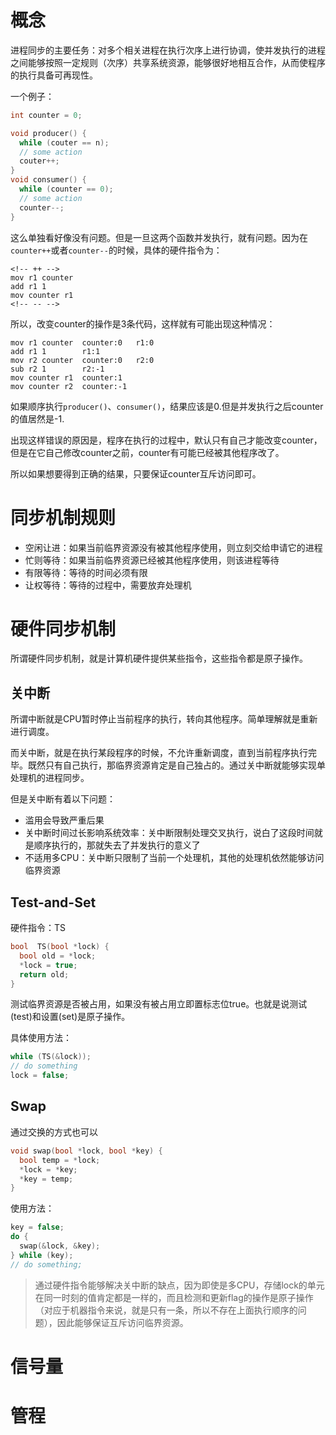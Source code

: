 # 概念
进程同步的主要任务：对多个相关进程在执行次序上进行协调，使并发执行的进程之间能够按照一定规则（次序）共享系统资源，能够很好地相互合作，从而使程序的执行具备可再现性。

一个例子：
```c
int counter = 0;

void producer() {
  while (couter == n);
  // some action
  couter++;
}
void consumer() {
  while (counter == 0);
  // some action
  counter--;
}
```
这么单独看好像没有问题。但是一旦这两个函数并发执行，就有问题。因为在`counter++`或者`counter--`的时候，具体的硬件指令为：
```
<!-- ++ -->
mov r1 counter
add r1 1
mov counter r1
<!-- -- -->
```
所以，改变counter的操作是3条代码，这样就有可能出现这种情况：
```
mov r1 counter  counter:0   r1:0
add r1 1        r1:1
mov r2 counter  counter:0   r2:0
sub r2 1        r2:-1
mov counter r1  counter:1
mov counter r2  counter:-1
```
如果顺序执行`producer()`、`consumer()`，结果应该是0.但是并发执行之后counter的值居然是-1.

出现这样错误的原因是，程序在执行的过程中，默认只有自己才能改变counter，但是在它自己修改counter之前，counter有可能已经被其他程序改了。

所以如果想要得到正确的结果，只要保证counter互斥访问即可。

# 同步机制规则
+ 空闲让进：如果当前临界资源没有被其他程序使用，则立刻交给申请它的进程
+ 忙则等待：如果当前临界资源已经被其他程序使用，则该进程等待
+ 有限等待：等待的时间必须有限
+ 让权等待：等待的过程中，需要放弃处理机

# 硬件同步机制
所谓硬件同步机制，就是计算机硬件提供某些指令，这些指令都是原子操作。

## 关中断
所谓中断就是CPU暂时停止当前程序的执行，转向其他程序。简单理解就是重新进行调度。

而关中断，就是在执行某段程序的时候，不允许重新调度，直到当前程序执行完毕。既然只有自己执行，那临界资源肯定是自己独占的。通过关中断就能够实现单处理机的进程同步。

但是关中断有着以下问题：
+ 滥用会导致严重后果
+ 关中断时间过长影响系统效率：关中断限制处理交叉执行，说白了这段时间就是顺序执行的，那就失去了并发执行的意义了
+ 不适用多CPU：关中断只限制了当前一个处理机，其他的处理机依然能够访问临界资源

## Test-and-Set
硬件指令：TS
```c++
bool  TS(bool *lock) {
  bool old = *lock;
  *lock = true;
  return old;
}
```
测试临界资源是否被占用，如果没有被占用立即置标志位true。也就是说测试(test)和设置(set)是原子操作。

具体使用方法：
```c
while (TS(&lock));
// do something
lock = false;
```

## Swap
通过交换的方式也可以
```c++
void swap(bool *lock, bool *key) {
  bool temp = *lock;
  *lock = *key;
  *key = temp;
}
```
使用方法：
```c
key = false;
do {
  swap(&lock, &key);
} while (key);
// do something;
```

> 通过硬件指令能够解决关中断的缺点，因为即使是多CPU，存储lock的单元在同一时刻的值肯定都是一样的，而且检测和更新flag的操作是原子操作（对应于机器指令来说，就是只有一条，所以不存在上面执行顺序的问题），因此能够保证互斥访问临界资源。

# 信号量

# 管程